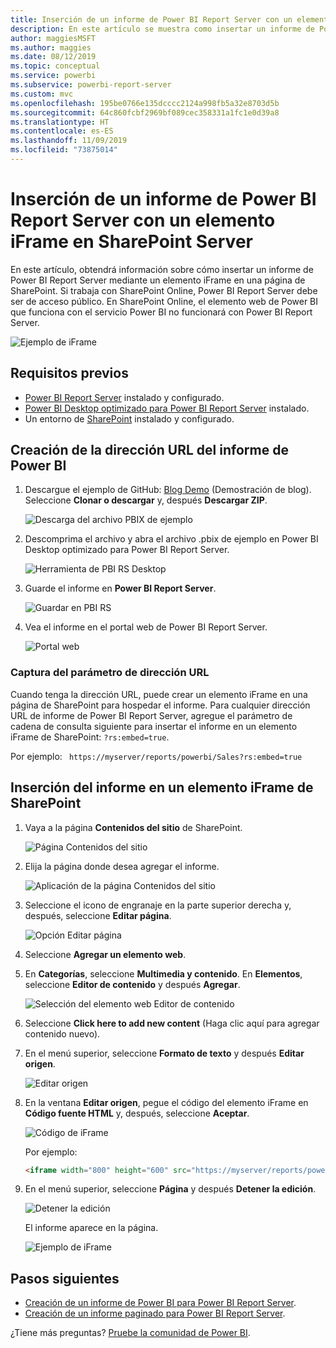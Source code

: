 ```yaml
---
title: Inserción de un informe de Power BI Report Server con un elemento iFrame en SharePoint Server
description: En este artículo se muestra como insertar un informe de Power BI Report Server en un elemento iFrame en SharePoint Server
author: maggiesMSFT
ms.author: maggies
ms.date: 08/12/2019
ms.topic: conceptual
ms.service: powerbi
ms.subservice: powerbi-report-server
ms.custom: mvc
ms.openlocfilehash: 195be0766e135dcccc2124a998fb5a32e8703d5b
ms.sourcegitcommit: 64c860fcbf2969bf089cec358331a1fc1e0d39a8
ms.translationtype: HT
ms.contentlocale: es-ES
ms.lasthandoff: 11/09/2019
ms.locfileid: "73875014"
---
```

# <a name="embed-a-power-bi-report-server-report-using-an-iframe-in-sharepoint-server"></a>Inserción de un informe de Power BI Report Server con un elemento iFrame en SharePoint Server

En este artículo, obtendrá información sobre cómo insertar un informe de Power BI Report Server mediante un elemento iFrame en una página de SharePoint. Si trabaja con SharePoint Online, Power BI Report Server debe ser de acceso público. En SharePoint Online, el elemento web de Power BI que funciona con el servicio Power BI no funcionará con Power BI Report Server.  

![Ejemplo de iFrame](media/quickstart-embed/quickstart_embed_01.png)

## <a name="prerequisites"></a>Requisitos previos
* [Power BI Report Server](https://powerbi.microsoft.com/report-server/) instalado y configurado.
* [Power BI Desktop optimizado para Power BI Report Server](install-powerbi-desktop.md) instalado.
* Un entorno de [SharePoint](https://docs.microsoft.com/sharepoint/install/install) instalado y configurado.

## <a name="create-the-power-bi-report-url"></a>Creación de la dirección URL del informe de Power BI

1. Descargue el ejemplo de GitHub: [Blog Demo](https://github.com/Microsoft/powerbi-desktop-samples) (Demostración de blog). Seleccione **Clonar o descargar** y, después **Descargar ZIP**.

    ![Descarga del archivo PBIX de ejemplo](media/quickstart-embed/quickstart_embed_14.png)

2. Descomprima el archivo y abra el archivo .pbix de ejemplo en Power BI Desktop optimizado para Power BI Report Server.

    ![Herramienta de PBI RS Desktop](media/quickstart-embed/quickstart_embed_02.png)

3. Guarde el informe en **Power BI Report Server**. 

    ![Guardar en PBI RS](media/quickstart-embed/quickstart_embed_03.png)

4. Vea el informe en el portal web de Power BI Report Server.

    ![Portal web](media/quickstart-embed/quickstart_embed_04.png)

### <a name="capture-the-url-parameter"></a>Captura del parámetro de dirección URL

Cuando tenga la dirección URL, puede crear un elemento iFrame en una página de SharePoint para hospedar el informe. Para cualquier dirección URL de informe de Power BI Report Server, agregue el parámetro de cadena de consulta siguiente para insertar el informe en un elemento iFrame de SharePoint: `?rs:embed=true`.

   Por ejemplo:
    ``` 
    https://myserver/reports/powerbi/Sales?rs:embed=true
    ```
## <a name="embed-the-report-in-a-sharepoint-iframe"></a>Inserción del informe en un elemento iFrame de SharePoint

1. Vaya a la página **Contenidos del sitio** de SharePoint.

    ![Página Contenidos del sitio](media/quickstart-embed/quickstart_embed_05.png)

2. Elija la página donde desea agregar el informe.

    ![Aplicación de la página Contenidos del sitio](media/quickstart-embed/quickstart_embed_06.png)

3. Seleccione el icono de engranaje en la parte superior derecha y, después, seleccione **Editar página**.

    ![Opción Editar página](media/quickstart-embed/quickstart_embed_07.png)

4. Seleccione **Agregar un elemento web**.

5. En **Categorías**, seleccione **Multimedia y contenido**. En **Elementos**, seleccione **Editor de contenido** y después **Agregar**.

    ![Selección del elemento web Editor de contenido](media/quickstart-embed/quickstart_embed_09.png)

6. Seleccione **Click here to add new content** (Haga clic aquí para agregar contenido nuevo).

7. En el menú superior, seleccione **Formato de texto** y después **Editar origen**.

     ![Editar origen](media/quickstart-embed/quickstart_embed_11.png)

8. En la ventana **Editar origen**, pegue el código del elemento iFrame en **Código fuente HTML** y, después, seleccione **Aceptar**.

    ![Código de iFrame](media/quickstart-embed/quickstart_embed_12.png)

     Por ejemplo:
     ```html
     <iframe width="800" height="600" src="https://myserver/reports/powerbi/Sales?rs:embed=true" frameborder="0" allowFullScreen="true"></iframe>
     ```

9. En el menú superior, seleccione **Página** y después **Detener la edición**.

    ![Detener la edición](media/quickstart-embed/quickstart_embed_13.png)

    El informe aparece en la página.

    ![Ejemplo de iFrame](media/quickstart-embed/quickstart_embed_01.png)

## <a name="next-steps"></a>Pasos siguientes

- [Creación de un informe de Power BI para Power BI Report Server](quickstart-create-powerbi-report.md).  
- [Creación de un informe paginado para Power BI Report Server](quickstart-create-paginated-report.md).  

¿Tiene más preguntas? [Pruebe la comunidad de Power BI](https://community.powerbi.com/). 